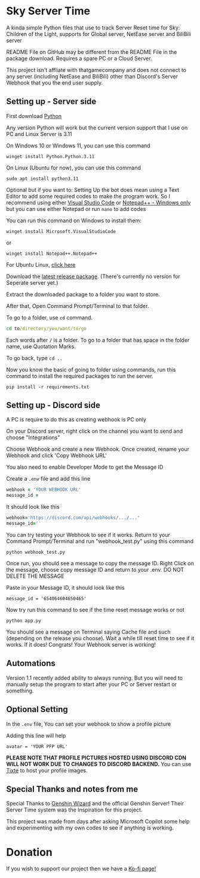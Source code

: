 # Sky Server Time

A kinda simple Python files that use to track Server Reset time for Sky: Children of the Light, supports for Global server, NetEase server and BiliBili server

README File on GitHub may be different from the README File in the package download. Requires a spare PC or a Cloud Server.

This project isn't affliate with thatgamecompany and does not connect to any server (including NetEase and BiliBili) other than Discord's Server Webhook that you the end user supply.

## Setting up - Server side

First download [Python](https://www.python.org/downloads/)

Any version Python will work but the current version support that I use on PC and Linux Server is 3.11

On Windows 10 or Windows 11, you can use this command

```winget install Python.Python.3.11```

On Linux (Ubuntu for now), you can use this command

```sudo apt install python3.11```

Optional but if you want to: Setting Up the bot does mean using a Text Editor to add some required codes to make the program work. So I recommend using either [Visual Studio Code](https://code.visualstudio.com/download) or [Notepad++ - Windows only](https://notepad-plus-plus.org/downloads/) but you can use either Notepad or run ```nano``` to add codes

You can run this command on Windows to install them:

```winget install Microsoft.VisualStudioCode```

or

```winget install Notepad++.Notepad++```

For Ubuntu Linux, [click here](https://snapcraft.io/code)

Download the [latest release package](https://github.com/studiobuttermedia/Sky_Server_Time/releases/tag/release). (There's currently no version for Seperate server yet.)

Extract the downloaded package to a folder you want to store.

After that, Open Command Prompt/Terminal to that folder.

To go to a folder, use ```cd``` command.

```cmd
cd to/directory/you/want/to/go
```

Each words after ```/``` is a folder. To go to a folder that has space in the folder name, use Quotation Marks.

To go back, type ```cd ..```

Now you know the basic of going to folder using commands, run this command to install the required packages to run the server.

```pip install -r requirements.txt```

## Setting up - Discord side

A PC is require to do this as creating webhook is PC only

On your Discord server, right click on the channel you want to send and choose "Integrations"

Choose Webhook and create a new Webhook. Once created, rename your Webhook and click 'Copy Webhook URL'

You also need to enable Developer Mode to get the Message ID

Create a ```.env``` file and add this line

```ruby
webhook = 'YOUR WEBHOOK URL'
message_id =
```

It should look like this

```ruby
webhook='https://discord.com/api/webhooks/.../...'
message_id=''
```

You can try testing your Webhook to see if it works. Return to your Command Prompt/Terminal and run "webhook_test.py" using this command

```python webhook_test.py```

Once run, you should see a message to copy the message ID. Right Click on the message, choose copy message ID and return to your .env. DO NOT DELETE THE MESSAGE

Paste in your Message ID, it should look like this

```message_id = '654064604650465'```

Now try run this command to see if the time reset message works or not

```python app.py```

You should see a message on Terminal saying Cache file and such (depending on the release you choose). Wait a while till reset time to see if it works. If it does! Congrats! Your Webhook server is working!

## Automations

Version 1.1 recently added ability to always running. But you will need to manually setup the program to start after your PC or Server restart or something.

## Optional Setting

In the ```.env``` file, You can set your webhook to show a profile picture

Adding this line will help

```avatar = 'YOUR PFP URL'```

**PLEASE NOTE THAT PROFILE PICTURES HOSTED USING DISCORD CDN WILL NOT WORK DUE TO CHANGES TO DISCORD BACKEND.**  You can use [Tixte](https://tixte.com/) to host your profile images.

## Special Thanks and notes from me

Special Thanks to [Genshin Wizard](https://github.com/Genshin-Wizard) and the official Genshin Server! Their Server Time system was the Inspiration for this project.

This project was made from days after asking Microsoft Copilot some help and experimenting with my own codes to see if anything is working.

# Donation
If you wish to support our project then we have a [Ko-fi page!](https://ko-fi.com/studiobutterteam)
